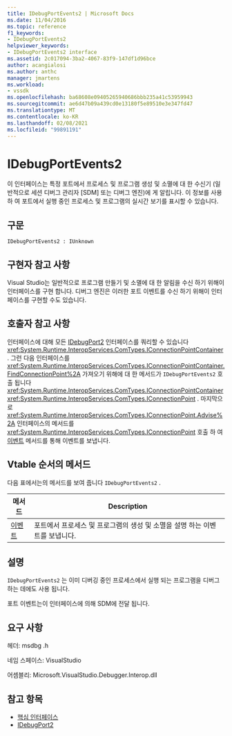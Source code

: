 ```yaml
---
title: IDebugPortEvents2 | Microsoft Docs
ms.date: 11/04/2016
ms.topic: reference
f1_keywords:
- IDebugPortEvents2
helpviewer_keywords:
- IDebugPortEvents2 interface
ms.assetid: 2c017094-3ba2-4067-83f9-147df1d96bce
author: acangialosi
ms.author: anthc
manager: jmartens
ms.workload:
- vssdk
ms.openlocfilehash: ba68608e09405265940686bbb235a41c53959943
ms.sourcegitcommit: ae6d47b09a439cd0e13180f5e89510e3e347fd47
ms.translationtype: MT
ms.contentlocale: ko-KR
ms.lasthandoff: 02/08/2021
ms.locfileid: "99891191"
---
```

# <a name="idebugportevents2"></a>IDebugPortEvents2
이 인터페이스는 특정 포트에서 프로세스 및 프로그램 생성 및 소멸에 대 한 수신기 (일반적으로 세션 디버그 관리자 [SDM] 또는 디버그 엔진)에 게 알립니다. 이 정보를 사용 하 여 포트에서 실행 중인 프로세스 및 프로그램의 실시간 보기를 표시할 수 있습니다.

## <a name="syntax"></a>구문

```
IDebugPortEvents2 : IUnknown
```

## <a name="notes-for-implementers"></a>구현자 참고 사항
 Visual Studio는 일반적으로 프로그램 만들기 및 소멸에 대 한 알림을 수신 하기 위해이 인터페이스를 구현 합니다. 디버그 엔진은 이러한 포트 이벤트를 수신 하기 위해이 인터페이스를 구현할 수도 있습니다.

## <a name="notes-for-callers"></a>호출자 참고 사항
 인터페이스에 대해 모든 [IDebugPort2](../../../extensibility/debugger/reference/idebugport2.md) 인터페이스를 쿼리할 수 있습니다 <xref:System.Runtime.InteropServices.ComTypes.IConnectionPointContainer> . 그런 다음 인터페이스를 <xref:System.Runtime.InteropServices.ComTypes.IConnectionPointContainer.FindConnectionPoint%2A> 가져오기 위해에 대 한 메서드가 `IDebugPortEvents2` 호출 됩니다 <xref:System.Runtime.InteropServices.ComTypes.IConnectionPointContainer> <xref:System.Runtime.InteropServices.ComTypes.IConnectionPoint> . 마지막으로 <xref:System.Runtime.InteropServices.ComTypes.IConnectionPoint.Advise%2A> 인터페이스의 메서드를 <xref:System.Runtime.InteropServices.ComTypes.IConnectionPoint> 호출 하 여 [이벤트](../../../extensibility/debugger/reference/idebugportevents2-event.md) 메서드를 통해 이벤트를 보냅니다.

## <a name="methods-in-vtable-order"></a>Vtable 순서의 메서드
 다음 표에서는의 메서드를 보여 줍니다 `IDebugPortEvents2` .

|메서드|Description|
|------------|-----------------|
|[이벤트](../../../extensibility/debugger/reference/idebugportevents2-event.md)|포트에서 프로세스 및 프로그램의 생성 및 소멸을 설명 하는 이벤트를 보냅니다.|

## <a name="remarks"></a>설명
 `IDebugPortEvents2` 는 이미 디버깅 중인 프로세스에서 실행 되는 프로그램을 디버그 하는 데에도 사용 됩니다.

 포트 이벤트는이 인터페이스에 의해 SDM에 전달 됩니다.

## <a name="requirements"></a>요구 사항
 헤더: msdbg .h

 네임 스페이스: VisualStudio

 어셈블리: Microsoft.VisualStudio.Debugger.Interop.dll

## <a name="see-also"></a>참고 항목
- [핵심 인터페이스](../../../extensibility/debugger/reference/core-interfaces.md)
- [IDebugPort2](../../../extensibility/debugger/reference/idebugport2.md)
